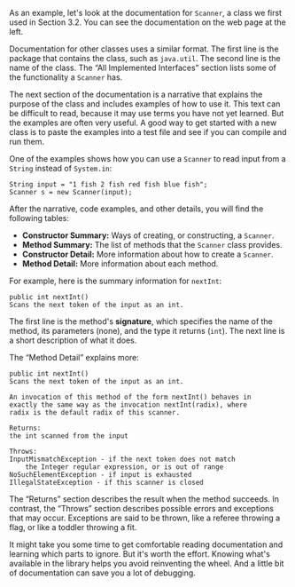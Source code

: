 As an example, let's look at the documentation for `Scanner`, a class we first used in Section 3.2. You can see the documentation on the web page at the left.


Documentation for other classes uses a similar format. The first line is the package that contains the class, such as `java.util`. The second line is the name of the class. The “All Implemented Interfaces” section lists some of the functionality a `Scanner` has.


The next section of the documentation is a narrative that explains the purpose of the class and includes examples of how to use it. This text can be difficult to read, because it may use terms you have not yet learned. But the examples are often very useful. A good way to get started with a new class is to paste the examples into a test file and see if you can compile and run them.

One of the examples shows how you can use a `Scanner` to read input from a `String` instead of `System.in`:

```code
String input = "1 fish 2 fish red fish blue fish";
Scanner s = new Scanner(input);
```

After the narrative, code examples, and other details, you will find the following tables:

* **Constructor Summary:** Ways of creating, or constructing, a `Scanner`.
* **Method Summary:** The list of methods that the `Scanner` class provides.
* **Constructor Detail:** More information about how to create a `Scanner`.
* **Method Detail:** More information about each method.



For example, here is the summary information for `nextInt`:

```code
public int nextInt()
Scans the next token of the input as an int.
```


The first line is the method's **signature**, which specifies the name of the method, its parameters (none), and the type it returns (`int`). The next line is a short description of what it does.

The “Method Detail” explains more:

```code
public int nextInt()
Scans the next token of the input as an int.

An invocation of this method of the form nextInt() behaves in
exactly the same way as the invocation nextInt(radix), where
radix is the default radix of this scanner.

Returns:
the int scanned from the input

Throws:
InputMismatchException - if the next token does not match
    the Integer regular expression, or is out of range
NoSuchElementException - if input is exhausted
IllegalStateException - if this scanner is closed
```

The “Returns” section describes the result when the method succeeds. In contrast, the “Throws” section describes possible errors and exceptions that may occur. Exceptions are said to be thrown, like a referee throwing a flag, or like a toddler throwing a fit.

It might take you some time to get comfortable reading documentation and learning which parts to ignore. But it's worth the effort. Knowing what's available in the library helps you avoid reinventing the wheel. And a little bit of documentation can save you a lot of debugging.